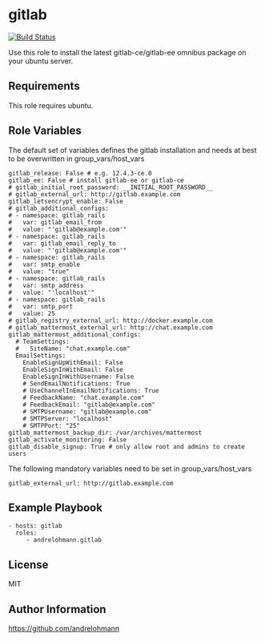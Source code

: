 gitlab
======

[![Build Status](https://travis-ci.org/andrelohmann/ansible-role-gitlab.svg?branch=master)](https://travis-ci.org/andrelohmann/ansible-role-gitlab)

Use this role to install the latest gitlab-ce/gitlab-ee omnibus package on your ubuntu server.

Requirements
------------

This role requires ubuntu.

Role Variables
--------------

The default set of variables defines the gitlab installation and needs at best to be overwritten in group_vars/host_vars

    gitlab_release: False # e.g. 12.4.3-ce.0
    gitlab_ee: False # install gitlab-ee or gitlab-ce
    # gitlab_initial_root_password: __INITIAL_ROOT_PASSWORD__
    # gitlab_external_url: http://gitlab.example.com
    gitlab_letsencrypt_enable: False
    # gitlab_additional_configs:
    # - namespace: gitlab_rails
    #   var: gitlab_email_from
    #   value: "'gitlab@example.com'"
    # - namespace: gitlab_rails
    #   var: gitlab_email_reply_to
    #   value: "'gitlab@example.com'"
    # - namespace: gitlab_rails
    #   var: smtp_enable
    #   value: "true"
    # - namespace: gitlab_rails
    #   var: smtp_address
    #   value: "'localhost'"
    # - namespace: gitlab_rails
    #   var: smtp_port
    #   value: 25
    # gitlab_registry_external_url: http://docker.example.com
    # gitlab_mattermost_external_url: http://chat.example.com
    gitlab_mattermost_additional_configs:
      # TeamSettings:
      #   SiteName: "chat.example.com"
      EmailSettings:
        EnableSignUpWithEmail: False
        EnableSignInWithEmail: False
        EnableSignInWithUsername: False
        # SendEmailNotifications: True
        # UseChannelInEmailNotifications: True
        # FeedbackName: "chat.example.com"
        # FeedbackEmail: "gitlab@example.com"
        # SMTPUsername: "gitlab@example.com"
        # SMTPServer: "localhost"
        # SMTPPort: "25"
    gitlab_mattermost_backup_dir: /var/archives/mattermost
    gitlab_activate_monitoring: False
    gitlab_disable_signup: True # only allow root and admins to create users

The following mandatory variables need to be set in group_vars/host_vars

    gitlab_external_url: http://gitlab.example.com

Example Playbook
----------------

    - hosts: gitlab
      roles:
         - andrelohmann.gitlab

License
-------

MIT

Author Information
------------------

https://github.com/andrelohmann
